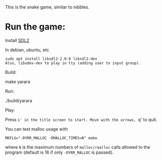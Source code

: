 This is the snake game, similar to nibbles.

Run the game:
============

Install [SDL2](https://github.com/libsdl-org/SDL)

In debian, ubuntu, etc
```
sudo apt install libsdl2-2.0-0 libsdl2-dev
Also, libudev-dev to play in tty (adding user to input group).

```


Build:

make yarara

Run:

./build/yarara

Play:

Press `s' in the title screen to start. Move with the arrows, `q' to quit.


You can test malloc usage with

```
MKFLG="-DYRR_MALLOC -DMALLOC_TIMES=N" make
```

where `N` is the maximum numbers of `malloc/realloc` calls allowed to the program
(default is 16 if only `-DYRR_MALLOC` is passed).


